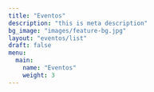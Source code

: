 ```yaml
---
title: "Eventos"
description: "this is meta description"
bg_image: "images/feature-bg.jpg"
layout: "eventos/list"
draft: false
menu:
  main:
    name: "Eventos"
    weight: 3
---
```


